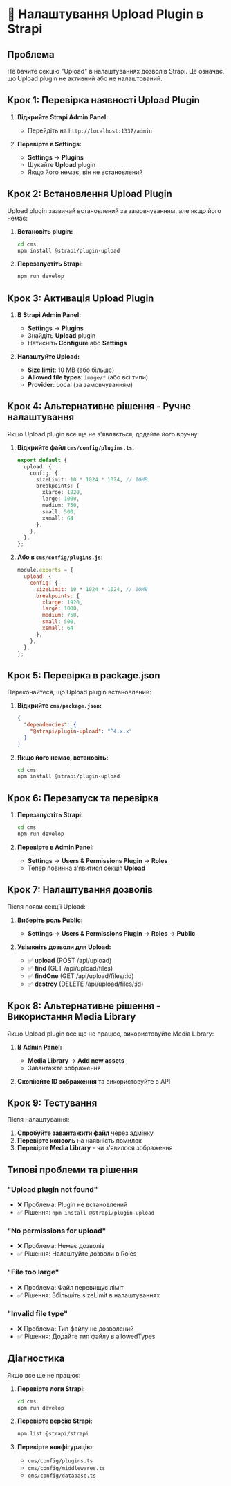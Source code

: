 # 📁 Налаштування Upload Plugin в Strapi

## Проблема
Не бачите секцію "Upload" в налаштуваннях дозволів Strapi. Це означає, що Upload plugin не активний або не налаштований.

## Крок 1: Перевірка наявності Upload Plugin

1. **Відкрийте Strapi Admin Panel:**
   - Перейдіть на `http://localhost:1337/admin`

2. **Перевірте в Settings:**
   - **Settings** → **Plugins**
   - Шукайте **Upload** plugin
   - Якщо його немає, він не встановлений

## Крок 2: Встановлення Upload Plugin

Upload plugin зазвичай встановлений за замовчуванням, але якщо його немає:

1. **Встановіть plugin:**
   ```bash
   cd cms
   npm install @strapi/plugin-upload
   ```

2. **Перезапустіть Strapi:**
   ```bash
   npm run develop
   ```

## Крок 3: Активація Upload Plugin

1. **В Strapi Admin Panel:**
   - **Settings** → **Plugins**
   - Знайдіть **Upload** plugin
   - Натисніть **Configure** або **Settings**

2. **Налаштуйте Upload:**
   - **Size limit**: 10 MB (або більше)
   - **Allowed file types**: `image/*` (або всі типи)
   - **Provider**: Local (за замовчуванням)

## Крок 4: Альтернативне рішення - Ручне налаштування

Якщо Upload plugin все ще не з'являється, додайте його вручну:

1. **Відкрийте файл `cms/config/plugins.ts`:**
   ```typescript
   export default {
     upload: {
       config: {
         sizeLimit: 10 * 1024 * 1024, // 10MB
         breakpoints: {
           xlarge: 1920,
           large: 1000,
           medium: 750,
           small: 500,
           xsmall: 64
         },
       },
     },
   };
   ```

2. **Або в `cms/config/plugins.js`:**
   ```javascript
   module.exports = {
     upload: {
       config: {
         sizeLimit: 10 * 1024 * 1024, // 10MB
         breakpoints: {
           xlarge: 1920,
           large: 1000,
           medium: 750,
           small: 500,
           xsmall: 64
         },
       },
     },
   };
   ```

## Крок 5: Перевірка в package.json

Переконайтеся, що Upload plugin встановлений:

1. **Відкрийте `cms/package.json`:**
   ```json
   {
     "dependencies": {
       "@strapi/plugin-upload": "^4.x.x"
     }
   }
   ```

2. **Якщо його немає, встановіть:**
   ```bash
   cd cms
   npm install @strapi/plugin-upload
   ```

## Крок 6: Перезапуск та перевірка

1. **Перезапустіть Strapi:**
   ```bash
   cd cms
   npm run develop
   ```

2. **Перевірте в Admin Panel:**
   - **Settings** → **Users & Permissions Plugin** → **Roles**
   - Тепер повинна з'явитися секція **Upload**

## Крок 7: Налаштування дозволів

Після появи секції Upload:

1. **Виберіть роль Public:**
   - **Settings** → **Users & Permissions Plugin** → **Roles** → **Public**

2. **Увімкніть дозволи для Upload:**
   - ✅ **upload** (POST /api/upload)
   - ✅ **find** (GET /api/upload/files)
   - ✅ **findOne** (GET /api/upload/files/:id)
   - ✅ **destroy** (DELETE /api/upload/files/:id)

## Крок 8: Альтернативне рішення - Використання Media Library

Якщо Upload plugin все ще не працює, використовуйте Media Library:

1. **В Admin Panel:**
   - **Media Library** → **Add new assets**
   - Завантажте зображення

2. **Скопіюйте ID зображення** та використовуйте в API

## Крок 9: Тестування

Після налаштування:

1. **Спробуйте завантажити файл** через адмінку
2. **Перевірте консоль** на наявність помилок
3. **Перевірте Media Library** - чи з'явилося зображення

## Типові проблеми та рішення

### "Upload plugin not found"
- ❌ Проблема: Plugin не встановлений
- ✅ Рішення: `npm install @strapi/plugin-upload`

### "No permissions for upload"
- ❌ Проблема: Немає дозволів
- ✅ Рішення: Налаштуйте дозволи в Roles

### "File too large"
- ❌ Проблема: Файл перевищує ліміт
- ✅ Рішення: Збільшіть sizeLimit в налаштуваннях

### "Invalid file type"
- ❌ Проблема: Тип файлу не дозволений
- ✅ Рішення: Додайте тип файлу в allowedTypes

## Діагностика

Якщо все ще не працює:

1. **Перевірте логи Strapi:**
   ```bash
   cd cms
   npm run develop
   ```

2. **Перевірте версію Strapi:**
   ```bash
   npm list @strapi/strapi
   ```

3. **Перевірте конфігурацію:**
   - `cms/config/plugins.ts`
   - `cms/config/middlewares.ts`
   - `cms/config/database.ts`
